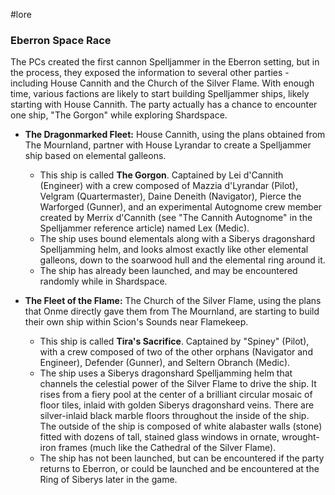 #lore 

### Eberron Space Race

The PCs created the first cannon Spelljammer in the Eberron setting, but in the process, they exposed the information to several other parties - including House Cannith and the Church of the Silver Flame. With enough time, various factions are likely to start building Spelljammer ships, likely starting with House Cannith. The party actually has a chance to encounter one ship, "The Gorgon" while exploring Shardspace.

* **The Dragonmarked Fleet:** House Cannith, using the plans obtained from The Mournland, partner with House Lyrandar to create a Spelljammer ship based on elemental galleons.
	* This ship is called **The Gorgon**. Captained by Lei d'Cannith (Engineer) with a crew composed of Mazzia d'Lyrandar (Pilot), Velgram (Quartermaster), Daine Deneith (Navigator), Pierce the Warforged (Gunner), and an experimental Autognome crew member created by Merrix d'Cannith (see "The Cannith Autognome" in the Spelljammer reference article) named Lex (Medic).
	* The ship uses bound elementals along with a Siberys dragonshard Spelljamming helm, and looks almost exactly like other elemental galleons, down to the soarwood hull and the elemental ring around it.
	* The ship has already been launched, and may be encountered randomly while in Shardspace.

* **The Fleet of the Flame:** The Church of the Silver Flame, using the plans that Onme directly gave them from The Mournland, are starting to build their own ship within Scion's Sounds near Flamekeep.
	* This ship is called **Tira's Sacrifice**. Captained by "Spiney" (Pilot), with a crew composed of two of the other orphans (Navigator and Engineer), Defender (Gunner), and Seltern Obranch (Medic).
	* The ship uses a Siberys dragonshard Spelljamming helm that channels the celestial power of the Silver Flame to drive the ship. It rises from a fiery pool at the center of a brilliant circular mosaic of floor tiles, inlaid with golden Siberys dragonshard veins. There are silver-inlaid black marble floors throughout the inside of the ship. The outside of the ship is composed of white alabaster walls (stone) fitted with dozens of tall, stained glass windows in ornate, wrought-iron frames (much like the Cathedral of the Silver Flame).
	* The ship has not been launched, but can be encountered if the party returns to Eberron, or could be launched and be encountered at the Ring of Siberys later in the game.
